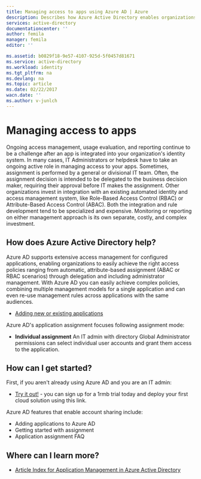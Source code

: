 ```yaml
---
title: Managing access to apps using Azure AD | Azure
description: Describes how Azure Active Directory enables organizations to specify the apps to which each user has access.
services: active-directory
documentationcenter: ''
author: femila
manager: femila
editor: ''

ms.assetid: b0829f18-9e57-4107-925d-5f0457d81671
ms.service: active-directory
ms.workload: identity
ms.tgt_pltfrm: na
ms.devlang: na
ms.topic: article
ms.date: 02/22/2017
wacn.date: ''
ms.author: v-junlch
---
```


# Managing access to apps
Ongoing access management, usage evaluation, and reporting continue to be a challenge after an app is integrated into your organization's identity system. In many cases, IT Administrators or helpdesk have to take an ongoing active role in managing access to your apps. Sometimes, assignment is performed by a general or divisional IT team. Often, the assignment decision is intended to be delegated to the business decision maker, requiring their approval before IT makes the assignment.  Other organizations invest in integration with an existing automated identity and access management system, like Role-Based Access Control (RBAC) or Attribute-Based Access Control (ABAC). Both the integration and rule development tend to be specialized and expensive. Monitoring or reporting on either management approach is its own separate, costly, and complex investment.

## How does Azure Active Directory help?
 Azure AD supports extensive access management for configured applications, enabling organizations to easily achieve the right access policies ranging from automatic, attribute-based assignment (ABAC or RBAC scenarios) through delegation and including administrator management. With Azure AD you can easily achieve complex policies, combining multiple management models for a single application and can even re-use management rules across applications with the same audiences.

- [Adding new or existing applications](./active-directory-sso-integrate-saas-apps.md)

 Azure AD's application assignment focuses following assignment mode:

- **Individual assignment** An IT admin with directory Global Administrator permissions can select individual user accounts and grant them access to the application.

## How can I get started?

First, if you aren't already using Azure AD and you are an IT admin:

- [Try it out!](https://www.azure.cn/pricing/1rmb-trial/) - you can sign up for a 1rmb trial today and deploy your first cloud solution using this link.

Azure AD features that enable account sharing include:

- Adding applications to Azure AD
- Getting started with assignment
- Application assignment FAQ

## Where can I learn more?

- [Article Index for Application Management in Azure Active Directory](./active-directory-apps-index.md)